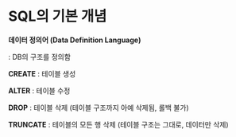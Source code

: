 SQL의 기본 개념
============================

**데이터 정의어 (Data Definition Language)**

: DB의 구조를 정의함    

**CREATE** : 테이블 생성

**ALTER** : 테이블 수정

**DROP** : 테이블 삭제 (테이블 구조까지 아예 삭제됨, 롤백 불가)    

**TRUNCATE** : 테이블의 모든 행 삭제 (테이블 구조는 그대로, 데이터만 삭제)   


